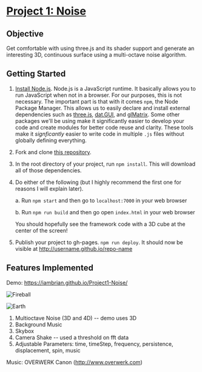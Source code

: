 # [Project 1: Noise](https://github.com/CIS700-Procedural-Graphics/Project1-Noise)

## Objective

Get comfortable with using three.js and its shader support and generate an interesting 3D, continuous surface using a multi-octave noise algorithm.

## Getting Started

1. [Install Node.js](https://nodejs.org/en/download/). Node.js is a JavaScript runtime. It basically allows you to run JavaScript when not in a browser. For our purposes, this is not necessary. The important part is that with it comes `npm`, the Node Package Manager. This allows us to easily declare and install external dependencies such as [three.js](https://threejs.org/), [dat.GUI](https://workshop.chromeexperiments.com/examples/gui/#1--Basic-Usage), and [glMatrix](http://glmatrix.net/). Some other packages we'll be using make it significantly easier to develop your code and create modules for better code reuse and clarity. These tools make it _signficantly_ easier to write code in multiple `.js` files without globally defining everything.

2. Fork and clone [this repository](https://github.com/CIS700-Procedural-Graphics/Project1-Noise).

3. In the root directory of your project, run `npm install`. This will download all of those dependencies.

4. Do either of the following (but I highly recommend the first one for reasons I will explain later).

    a. Run `npm start` and then go to `localhost:7000` in your web browser

    b. Run `npm run build` and then go open `index.html` in your web browser

    You should hopefully see the framework code with a 3D cube at the center of the screen!

4. Publish your project to gh-pages. `npm run deploy`. It should now be visible at http://username.github.io/repo-name

## Features Implemented
Demo: https://iambrian.github.io/Project1-Noise/

![Fireball](http://i.imgur.com/9CknAiT.png)

![Earth](http://i.imgur.com/jygVhZZ.png)

1.  Multioctave Noise (3D and 4D) -- demo uses 3D
2.  Background Music
3.  Skybox
4.  Camera Shake -- used a threshold on fft data
5.  Adjustable Parameters: time, timeStep, frequency, persistence, displacement, spin, music

Music: OVERWERK Canon (http://www.overwerk.com)
